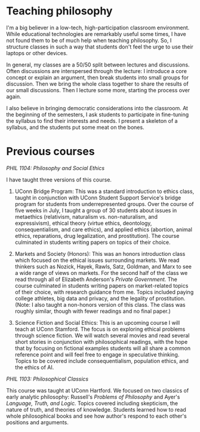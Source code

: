 Teaching philosophy
================================

I'm a big believer in a low-tech, high-participation classroom environment. While educational technologies are remarkably useful some times, I have not found them to be of much help when teaching philosophy. So, I structure classes in such a way that students don't feel the urge to use their laptops or other devices. 

In general, my classes are a 50/50 split between lectures and discussions. Often discussions are interspersed through the lecture: I introduce a core concept or explain an argument, then break students into small groups for discussion. Then we bring the whole class together to share the results of our small discussions. Then I lecture some more, starting the process over again. 

I also believe in bringing democratic considerations into the classroom. At the beginning of the semesters, I ask students to participate in fine-tuning the syllabus to find their interests and needs. I present a skeleton of a syllabus, and the students put some meat on the bones.

Previous courses
================================

*PHIL 1104: Philosophy and Social Ethics*

I have taught three versions of this course.

1.  UConn Bridge Program: This was a standard introduction to ethics class, taught in conjunction with UConn Student Support Service's bridge program for students from underrepresented groups. Over the course of five weeks in July, I taught a group of 30 students about issues in metaethics (relativism, naturalism vs. non-naturalism, and expressivism), ethical theory (virtue ethics, deontology, consequentialism, and care ethics), and applied ethics (abortion, animal ethics, reparations, drug legalization, and prostitution). The course culminated in students writing papers on topics of their choice. 

1.  Markets and Society (Honors): This was an honors introduction class which focused on the ethical issues surrounding markets. We read thinkers such as Nozick, Hayek, Rawls, Satz, Goldman, and Marx to see a wide range of views on markets. For the second half of the class we read through all of Elizabeth Anderson's *Private Government.* The course culminated in students writing papers on market-related topics of their choice, with research guidance from me. Topics included paying college athletes, big data and privacy, and the legality of prostitution. (Note: I also taught a non-honors version of this class. The class was roughly similar, though with fewer readings and no final paper.)

1. Science Fiction and Social Ethics: This is an upcoming course I will teach at UConn Stamford. The focus is on exploring ethical problems through science fiction. We will watch several movies and read several short stories in conjunction with philosophical readings, with the hope that by focusing on fictional examples students will all share a common reference point and will feel free to engage in speculative thinking. Topics to be covered include consequentialism, population ethics, and the ethics of AI.

*PHIL 1103: Philosophical Classics*

This course was taught at UConn Hartford. We focused on two classics of early analytic philosophy: Russell's *Problems of Philosophy* and Ayer's *Language, Truth, and Logic.* Topics covered including skepticism, the nature of truth, and theories of knowledge. Students learned how to read whole philosophical books and see how author's respond to each other's positions and arguments. 

